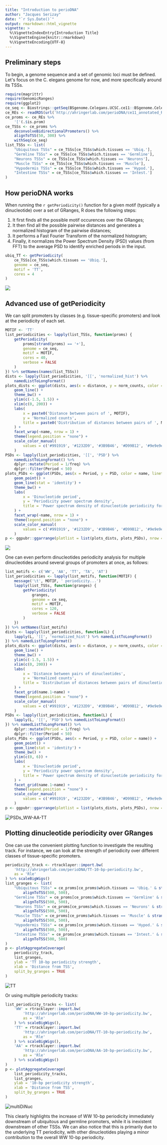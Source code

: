 ```yaml
---
title: "Introduction to perioDNA"
author: "Jacques Serizay"
date: "`r Sys.Date()`"
output: rmarkdown::html_vignette
vignette: >
  %\VignetteIndexEntry{Introduction Title}
  %\VignetteEngine{knitr::rmarkdown}
  %\VignetteEncoding{UTF-8}
---
```


## Preliminary steps
To begin, a genome sequence and a set of genomic loci must be defined. Let's 
focus on the C. elegans genome for now, and more specifically around its TSSs. 

```r
require(magrittr)
require(GenomicRanges)
require(ggplot2)
ce_seq <- Biostrings::getSeq(BSgenome.Celegans.UCSC.ce11::BSgenome.Celegans.UCSC.ce11)
ce_REs <- readRDS(url('http://ahringerlab.com/perioDNA/ce11_annotated_REs.rds'))
ce_proms <- ce_REs %>% 
    '['(.$is.prom) 
ce_TSSs <- ce_proms %>% 
    deconvolveBidirectionalPromoters() %>% 
    alignToTSS(50, 300) %>%
    withSeq(ce_seq)
list_TSSs <- list(
    "Ubiquitous TSSs" = ce_TSSs[ce_TSSs$which.tissues == 'Ubiq.'],
    "Germline TSSs" = ce_TSSs[ce_TSSs$which.tissues == 'Germline'], 
    "Neurons TSSs" = ce_TSSs[ce_TSSs$which.tissues == 'Neurons'], 
    "Muscle TSSs" = ce_TSSs[ce_TSSs$which.tissues == 'Muscle'], 
    "Hypodermis TSSs" = ce_TSSs[ce_TSSs$which.tissues == 'Hypod.'], 
    "Intestine TSSs" = ce_TSSs[ce_TSSs$which.tissues == 'Intest.']
)
```

## How perioDNA works

When running the `r getPeriodicity()` function for a given motif (typically a
dinucleotide) over a set of GRanges, R does the following steps: 

1. It first finds all the possible motif occurences over the GRanges;  
2. It then find all the possible pairwise distances and generates a normalized 
histogram of the pairwise distances;  
3. It performs a Fast Fourier Transform of the normalized histogram; 
4. Finally, it normalizes the Power Spectrum Density (PSD) values (from FFT) to 
the average PSD to identify enriched periods in the input. 

```r
ubiq_TT <- getPeriodicity(
    ce_TSSs[ce_TSSs$which.tissues == 'Ubiq.'], 
    genome = ce_seq, 
    motif = 'TT', 
    cores = 4
)
``` 

![](../examples/png/ubiquitous-promoters_TT-periodicity.png)

## Advanced use of getPeriodicity

We can split promoters by classes (e.g. tissue-specific promoters) and 
look at the periodicity of each set. 

```r
MOTIF <- 'TT'
list_periodicities <- lapply(list_TSSs, function(proms) {
    getPeriodicity(
        proms[strand(proms) == '+'], 
        genome = ce_seq,
        motif = MOTIF, 
        cores = 40, 
        verbose = FALSE
    )
}) %>% setNames(names(list_TSSs))
dists <- lapply(list_periodicities, '[[', 'normalized_hist') %>% 
    namedListToLongFormat()
plots_dists <- ggplot(dists, aes(x = distance, y = norm_counts, color = name, linetype = name.1)) + 
    geom_line() +
    theme_bw() + 
    ylim(c(-1.5, 1.5)) +
    xlim(c(0, 200)) +
    labs(
        x = paste0('Distance between pairs of ', MOTIF), 
        y = 'Normalized counts', 
        title = paste0('Distribution of distances between pairs of ', MOTIF)
    ) + 
    facet_wrap(~name, nrow = 1) + 
    theme(legend.position = "none") + 
    scale_color_manual(
        values = c('#991919', '#1232D9', '#3B9B46', '#D99B12', '#9e9e9e', '#D912D4')
    )
PSDs <- lapply(list_periodicities, '[[', 'PSD') %>% 
    namedListToLongFormat() %>% 
    dplyr::mutate(Period = 1/freq) %>% 
    dplyr::filter(Period < 50)
plots_PSDs <- ggplot(PSDs, aes(x = Period, y = PSD, color = name, linetype = name.1)) + 
    geom_point() + 
    geom_line(stat = 'identity') +
    theme_bw() + 
    labs(
        x = 'Dinucleotide period', 
        y = 'Periodicity power spectrum density', 
        title = 'Power spectrum density of dinucleotide periodicity for different classes of promoters'
    ) + 
    facet_wrap(~name, nrow = 1) + 
    theme(legend.position = "none") + 
    scale_color_manual(
        values = c('#991919', '#1232D9', '#3B9B46', '#D99B12', '#9e9e9e', '#D912D4')
    )
p <- ggpubr::ggarrange(plotlist = list(plots_dists, plots_PSDs), nrow = 2, ncol = 1)
```

![](../examples/png/TT_tissue-specific-classes.png)

One can even perform dinucleotides periodicity analysis for multiple 
dinucleotides around several groups of promoters at once, as follows: 

```r
list_motifs <- c('WW', 'AA', 'TT', 'TA', 'AT')
list_periodicities <- lapply(list_motifs, function(MOTIF) {
    message('\t', MOTIF, ' periodicity...')
    lapply(list_TSSs, function(granges) {
        getPeriodicity(
            granges, 
            genome = ce_seq,
            motif = MOTIF,
            cores = 120, 
            verbose = FALSE
        )
    })
}) %>% setNames(list_motifs)
dists <- lapply(list_periodicities, function(L) {
    lapply(L, '[[', 'normalized_hist') %>% namedListToLongFormat()
}) %>% namedListToLongFormat()
plots_dists <- ggplot(dists, aes(x = distance, y = norm_counts, color = name)) + 
    geom_line() +
    theme_bw() + 
    ylim(c(-1.5, 1.5)) +
    xlim(c(0, 200)) +
    labs(
        x = 'Distance between pairs of dinucleotides', 
        y = 'Normalized counts', 
        title = 'Distribution of distances between pairs of dinucleotides'
    ) + 
    facet_grid(name.1~name) + 
    theme(legend.position = "none") + 
    scale_color_manual(
        values = c('#991919', '#1232D9', '#3B9B46', '#D99B12', '#9e9e9e', '#D912D4')
    )
PSDs <- lapply(list_periodicities, function(L) {
    lapply(L, '[[', 'PSD') %>% namedListToLongFormat()
}) %>% namedListToLongFormat() %>% 
    dplyr::mutate(Period = 1/freq) %>% 
    dplyr::filter(Period < 50)
plots_PSDs <- ggplot(PSDs, aes(x = Period, y = PSD, color = name)) + 
    geom_point() + 
    geom_line(stat = 'identity') +
    theme_bw() + 
    ylim(c(0, 6)) + 
    labs(
        x = 'Dinucleotide period', 
        y = 'Periodicity power spectrum density', 
        title = 'Power spectrum density of dinucleotide periodicity for different classes of promoters'
    ) + 
    facet_grid(name.1~name) + 
    theme(legend.position = "none") + 
    scale_color_manual(
        values = c('#991919', '#1232D9', '#3B9B46', '#D99B12', '#9e9e9e', '#D912D4')
    )
p <- ggpubr::ggarrange(plotlist = list(plots_dists, plots_PSDs), nrow = 2, ncol = 1)
```

![PSDs_WW-AA-TT](../examples/png/dinucleotides-PSDs_WW-AA-TT-TA-AT.png)

## Plotting dinucleotide periodicity over GRanges

One can use the convenient plotting function to investigate the resulting track. 
For instance, we can look at the strength of periodicity over different classes 
of tissue-specific promoters. 

```r
periodicity_track <- rtracklayer::import.bw(
    'http://ahringerlab.com/perioDNA/TT-10-bp-periodicity.bw',
    as = 'Rle'
) %>% scaleBigWigs()
list_granges <- list(
    "Ubiquitous TSSs" = ce_proms[ce_proms$which.tissues == 'Ubiq.' & strand(ce_proms) == '+'] %>% 
        alignToTSS(500, 500),
    "Germline TSSs" = ce_proms[ce_proms$which.tissues == 'Germline' & strand(ce_proms) == '+'] %>% 
        alignToTSS(500, 500), 
    "Neurons TSSs" = ce_proms[ce_proms$which.tissues == 'Neurons' & strand(ce_proms) == '+'] %>% 
        alignToTSS(500, 500), 
    "Muscle TSSs" = ce_proms[ce_proms$which.tissues == 'Muscle' & strand(ce_proms) == '+'] %>% 
        alignToTSS(500, 500), 
    "Hypodermis TSSs" = ce_proms[ce_proms$which.tissues == 'Hypod.' & strand(ce_proms) == '+'] %>% 
        alignToTSS(500, 500), 
    "Intestine TSSs" = ce_proms[ce_proms$which.tissues == 'Intest.' & strand(ce_proms) == '+'] %>% 
        alignToTSS(500, 500)
)
p <- plotAggregateCoverage(
    periodicity_track, 
    list_granges, 
    ylab = 'TT 10-bp periodicity strength', 
    xlab = 'Distance from TSS', 
    split_by_granges = TRUE
)
```

![TT](../examples/png/TT-10bp-periodicity_tissue-spe-TSSs.png)

Or using multiple periodicity tracks: 

```r
list_periodicity_tracks <- list(
    'WW' = rtracklayer::import.bw(
        'http://ahringerlab.com/perioDNA/WW-10-bp-periodicity.bw',
        as = 'Rle'
    ) %>% scaleBigWigs(),
    'TT' = rtracklayer::import.bw(
        'http://ahringerlab.com/perioDNA/TT-10-bp-periodicity.bw',
        as = 'Rle'
    ) %>% scaleBigWigs(),
    'AA' = rtracklayer::import.bw(
        'http://ahringerlab.com/perioDNA/AA-10-bp-periodicity.bw',
        as = 'Rle'
    ) %>% scaleBigWigs()
)
p <- plotAggregateCoverage(
    list_periodicity_tracks, 
    list_granges, 
    ylab = '10-bp periodicity strength', 
    xlab = 'Distance from TSS', 
    split_by_granges = TRUE
)
```

![multiDiNuc](../examples/png/dinucleotides-10bp-periodicity_nuc-occ_tissue-spe-TSSs.png)

This clearly highlights the increase of WW 10-bp periodicity immediately 
downstream of ubiquitous and germline promoters, while it is 
inexistent downstream of other TSSs. We can also notice that this is primarily 
due to the underlying TT periodicity, with other dinucleotides playing a minor
contribution to the overall WW 10-bp periodicity. 